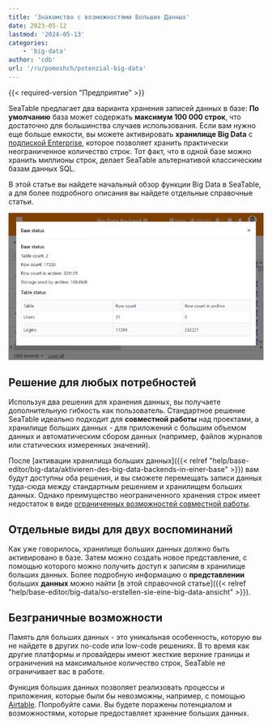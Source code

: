 ```yaml
---
title: 'Знакомство с возможностями Больших Данных'
date: 2023-05-12
lastmod: '2024-05-13'
categories:
    - 'big-data'
author: 'cdb'
url: '/ru/pomoshch/potenzial-big-data'
---
```


{{< required-version "Предприятие" >}}

SeaTable предлагает два варианта хранения записей данных в базе: **По умолчанию** база может содержать **максимум 100 000 строк**, что достаточно для большинства случаев использования. Если вам нужно еще больше емкости, вы можете активировать **хранилище Big Data** с [подпиской Enterprise](https://seatable.io/ru/docs/abo-abrechnung/plus-oder-enterprise-abonnement-buchen/), которое позволяет хранить практически неограниченное количество строк. Тот факт, что в одной базе можно хранить миллионы строк, делает SeaTable альтернативой классическим базам данных SQL.

В этой статье вы найдете начальный обзор функции Big Data в SeaTable, а для более подробного описания вы найдете отдельные справочные статьи.

![Бэкенд больших данных в действии](images/SeaTable-3.1-Base-Stats-with-Big-Data.png)

## Решение для любых потребностей

Используя два решения для хранения данных, вы получаете дополнительную гибкость как пользователь. Стандартное решение SeaTable идеально подходит для **совместной работы** над проектами, а хранилище больших данных - для приложений с большим объемом данных и автоматическим сбором данных (например, файлов журналов или статических измеренных значений).

После [активации хранилища больших данных]({{< relref "help/base-editor/big-data/aktivieren-des-big-data-backends-in-einer-base" >}}) вам будут доступны оба решения, и вы сможете перемещать записи данных туда-сюда между стандартным решением и хранилищем больших данных. Однако преимущество неограниченного хранения строк имеет недостаток в виде [ограниченных возможностей совместной работы](https://seatable.io/ru/docs/big-data/einschraenkungen-in-der-nutzung-von-big-data/).

## Отдельные виды для двух воспоминаний

Как уже говорилось, хранилище больших данных должно быть активировано в базе. Затем можно создать новое представление, с помощью которого можно получить доступ к записям в хранилище больших данных. Более подробную информацию о **представлении** больших **данных** можно найти [в этой справочной статье]({{< relref "help/base-editor/big-data/so-erstellen-sie-eine-big-data-ansicht" >}}).

## Безграничные возможности

Память для больших данных - это уникальная особенность, которую вы не найдете в других no-code или low-code решениях. В то время как другие платформы и провайдеры имеют жесткие верхние границы и ограничения на максимальное количество строк, SeaTable не ограничивает вас в работе.

Функция больших данных позволяет реализовать процессы и приложения, которые были бы невозможны, например, с помощью [Airtable](https://seatable.io/ru/airtable-alternative/). Попробуйте сами. Вы будете поражены потенциалом и возможностями, которые предоставляет хранение больших данных.
